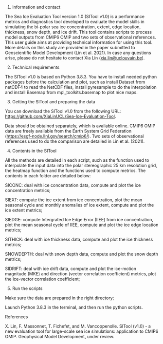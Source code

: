 1. Information and contact

The Sea Ice Evaluation Tool version 1.0 (SITool v1.0) is a performance metrics and diagnostics tool developed to evaluate the model skills in simulating the bi-polar sea ice concentration, extent, edge location, thickness, snow depth, and ice drift. This tool contains scripts to process model outputs from CMIP6 OMIP and two sets of observational references. This user guide aims at providing technical information for using this tool. More details on this study are provided in the paper submitted to Geoscientific Model Development (Lin et al. 2021). In case any questions arise, please do not hesitate to contact Xia Lin (xia.lin@uclouvain.be).

2. Technical requirements

The SITool v1.0 is based on Python 3.8.3. You have to install needed python packages before the calculation and plot, such as install Dataset from netCDF4 to read the NetCDF files, install pyresample to do the interpolation and install Basemap from mpl_toolkits.basemap to plot nice maps. 

3. Getting the SITool and preparing the data

You can download the SITool v1.0 from the following URL: https://github.com/XiaLinUCL/Sea-Ice-Evaluation-Tool.

Data should be obtained separately, which is available online. CMIP6 OMIP data are freely available from the Earth System Grid Federation (https://esgf-node.llnl.gov/search/cmip6/). Two sets of observational references used to do the comparison are detailed in Lin et al. (2021).

4. Contents in the SITool

All the methods are detailed in each script, such as the function used to interpolate the input data into the polar stereographic 25 km resolution grid, the heatmap function and the functions used to compute metrics. The contents in each folder are detailed below:

SICONC: deal with ice concentration data, compute and plot the ice concentration metrics;

SIEXT: compute the ice extent from ice concentration, plot the mean seasonal cycle and monthly anomalies of ice extent, compute and plot the ice extent metrics;

SIEDGE: compute Intergrated Ice Edge Error (IIEE) from ice concentration, plot the mean seasonal cycle of IIEE, compute and plot the ice edge location metrics;

SITHICK: deal with ice thickness data, compute and plot the ice thickness metrics;

SNOWDEPTH: deal with snow depth data, compute and plot the snow depth metrics;

SIDRIFT: deal with ice drift data, compute and plot the ice-motion magnitude (MKE) and direction (vector correlation coefficient) metrics, plot the ice-vector correlation coefficient;

5. Run the scripts

Make sure the data are prepared in the right directory;

Launch Python 3.8.3 in the terminal, and then run the python scripts.

References

X. Lin, F. Massonnet, T. Fichefet, and M. Vancoppenolle. SITool (v1.0) - a new evaluation tool for large-scale sea ice simulations: application to CMIP6 OMIP. Geophysical Model Development, under review.
